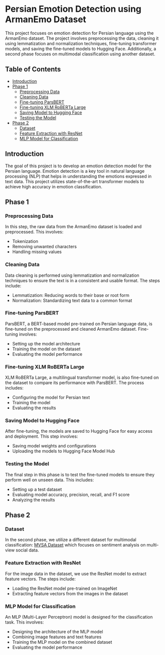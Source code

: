 # Persian Emotion Detection using ArmanEmo Dataset

This project focuses on emotion detection for Persian language using the ArmanEmo dataset. The project involves preprocessing the data, cleaning it using lemmatization and normalization techniques, fine-tuning transformer models, and saving the fine-tuned models to Hugging Face. Additionally, a second phase focuses on multimodal classification using another dataset.

## Table of Contents
- [Introduction](#introduction)
- [Phase 1](#phase-1)
  - [Preprocessing Data](#preprocessing-data)
  - [Cleaning Data](#cleaning-data)
  - [Fine-tuning ParsBERT](#fine-tuning-parsbert)
  - [Fine-tuning XLM RoBERTa Large](#fine-tuning-xlm-roberta-large)
  - [Saving Model to Hugging Face](#saving-model-to-hugging-face)
  - [Testing the Model](#testing-the-model)
- [Phase 2](#phase-2)
  - [Dataset](#dataset)
  - [Feature Extraction with ResNet](#feature-extraction-with-resnet)
  - [MLP Model for Classification](#mlp-model-for-classification)

## Introduction
The goal of this project is to develop an emotion detection model for the Persian language. Emotion detection is a key tool in natural language processing (NLP) that helps in understanding the emotions expressed in text data. This project utilizes state-of-the-art transformer models to achieve high accuracy in emotion classification.

## Phase 1

### Preprocessing Data
In this step, the raw data from the ArmanEmo dataset is loaded and preprocessed. This involves:
- Tokenization
- Removing unwanted characters
- Handling missing values

### Cleaning Data
Data cleaning is performed using lemmatization and normalization techniques to ensure the text is in a consistent and usable format. The steps include:
- Lemmatization: Reducing words to their base or root form
- Normalization: Standardizing text data to a common format

### Fine-tuning ParsBERT
ParsBERT, a BERT-based model pre-trained on Persian language data, is fine-tuned on the preprocessed and cleaned ArmanEmo dataset. Fine-tuning involves:
- Setting up the model architecture
- Training the model on the dataset
- Evaluating the model performance

### Fine-tuning XLM RoBERTa Large
XLM RoBERTa Large, a multilingual transformer model, is also fine-tuned on the dataset to compare its performance with ParsBERT. The process includes:
- Configuring the model for Persian text
- Training the model
- Evaluating the results

### Saving Model to Hugging Face
After fine-tuning, the models are saved to Hugging Face for easy access and deployment. This step involves:
- Saving model weights and configurations
- Uploading the models to Hugging Face Model Hub

### Testing the Model
The final step in this phase is to test the fine-tuned models to ensure they perform well on unseen data. This includes:
- Setting up a test dataset
- Evaluating model accuracy, precision, recall, and F1 score
- Analyzing the results

## Phase 2

### Dataset
In the second phase, we utilize a different dataset for multimodal classification:
[MVSA Dataset](https://mcrlab.net/research/mvsa-sentiment-analysis-on-multi-view-social-data/) which focuses on sentiment analysis on multi-view social data.

### Feature Extraction with ResNet
For the image data in the dataset, we use the ResNet model to extract feature vectors. The steps include:
- Loading the ResNet model pre-trained on ImageNet
- Extracting feature vectors from the images in the dataset

### MLP Model for Classification
An MLP (Multi-Layer Perceptron) model is designed for the classification task. This involves:
- Designing the architecture of the MLP model
- Combining image features and text features
- Training the MLP model on the combined dataset
- Evaluating the model performance

